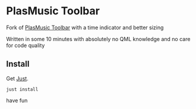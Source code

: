 # PlasMusic Toolbar

Fork of [PlasMusic Toolbar](https://github.com/ccatterina/plasmusic-toolbar) with a time indicator and better sizing

Written in some 10 minutes with absolutely no QML knowledge and no care for code quality

## Install

Get [Just](just.systems).

```
just install
```

have fun